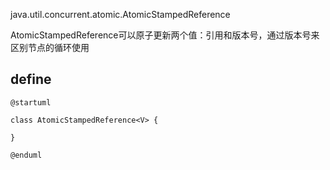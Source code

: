 java.util.concurrent.atomic.AtomicStampedReference

AtomicStampedReference可以原子更新两个值：引用和版本号，通过版本号来区别节点的循环使用

## define

```plantuml
@startuml

class AtomicStampedReference<V> {

}

@enduml
```